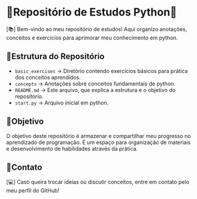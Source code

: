 # 📌Repositório de Estudos Python🐍

[📚] Bem-vindo ao meu repositório de estudos! Aqui organizo anotações, conceitos e exercícios para aprimorar meu conhecimento em python.

## 📌Estrutura do Repositório

- ```basic_exercises``` → Diretório contendo exercícios básicos para prática dos conceitos aprendidos.
- ```concepts``` → Anotações sobre conceitos fundamentais de python.
- ```README.md``` → Este arquivo, que explica a estrutura e o objetivo do repositório.
- ```start.py``` → Arquivo inicial em python.

## 📌Objetivo

O objetivo deste repositório é armazenar e compartilhar meu progresso no aprendizado de programação. É um espaço para organização de materiais e desenvolvimento de habilidades através da prática.

## 📌Contato

[💻] Caso queira trocar ideias ou discutir conceitos, entre em contato pelo meu perfil do GitHub!





